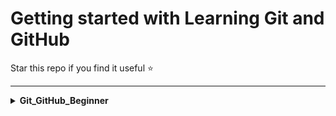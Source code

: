 # Getting started with Learning Git and GitHub

Star this repo if you find it useful ⭐

---
<details>

<summary><strong>Git_GitHub_Beginner</strong></summary>

| **Topic Name** | **What's Covered** |
|--------------|----------------|
| **Git GitHub Demo** | Git, GitHUb, Configuration, Clone, Status, Add & Commit, Push Command, Init Command, Branch Commands, Merging Code, Pull Command, Resolving merge conflicts, Undoing Changes, Fork |

</details>